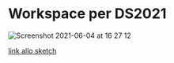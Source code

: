 # Workspace per DS2021

![Screenshot 2021-06-04 at 16 27 12](https://user-images.githubusercontent.com/76455312/120817151-bedb5480-c551-11eb-93a3-0a80ea7f235f.png)

[link allo sketch](https://editor.p5js.org/emanuelepizzuti/full/aRIrogzqS)
